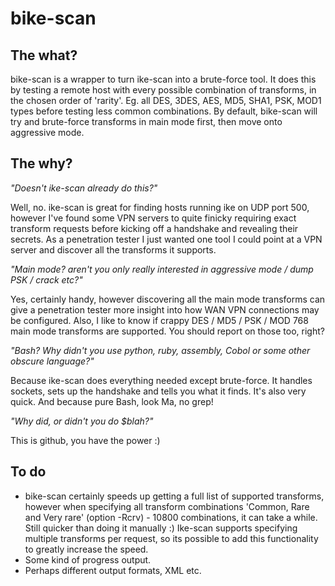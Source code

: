 # bike-scan

## The what?
bike-scan is a wrapper to turn ike-scan into a brute-force tool. It does this by testing a remote host with every possible combination of transforms, in the chosen order of 'rarity'. Eg. all DES, 3DES, AES, MD5, SHA1, PSK, MOD1 types before testing less common combinations.
By default, bike-scan will try and brute-force transforms in main mode first, then move onto aggressive mode.

## The why?
*"Doesn't ike-scan already do this?"*

Well, no. ike-scan is great for finding hosts running ike on UDP port 500, however I've found some VPN servers to quite finicky requiring exact transform requests before kicking off a handshake and revealing their secrets.
As a penetration tester I just wanted one tool I could point at a VPN server and discover all the transforms it supports.

*"Main mode? aren't you only really interested in aggressive mode / dump PSK / crack etc?"*

Yes, certainly handy, however discovering all the main mode transforms can give a penetration tester more insight into how WAN VPN connections may be configured. Also, I like to know if crappy DES / MD5 / PSK / MOD 768 main mode transforms are supported. You should report on those too, right?

*"Bash? Why didn't you use python, ruby, assembly, Cobol or some other obscure language?"*

Because ike-scan does everything needed except brute-force. It handles sockets, sets up the handshake and tells you what it finds. It's also very quick. And because pure Bash, look Ma, no grep!

*"Why did, or didn't you do $blah?"*

This is github, you have the power :) 

## To do
* bike-scan certainly speeds up getting a full list of supported transforms, however when specifying all transform combinations 'Common, Rare and Very rare' (option -Rcrv) - 10800 combinations, it can take a while. Still quicker than doing it manually :) Ike-scan supports specifying multiple transforms per request, so its possible to add this functionality to greatly increase the speed.
* Some kind of progress output.
* Perhaps different output formats, XML etc.
 
